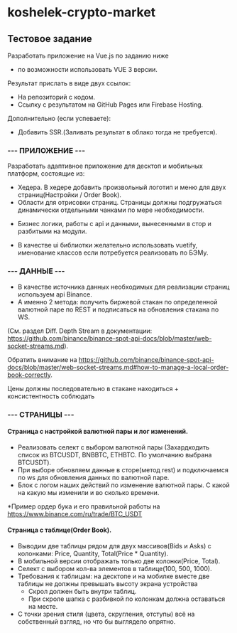 # koshelek-crypto-market
## Тестовое задание

Разработать приложение на Vue.js по заданию ниже
 + по возможности использовать VUE 3 версии.

Результат прислать в виде двух ссылок:
 - На репозиторий с кодом.
 - Ссылку c результатом на GitHub Pages или Firebase Hosting.

Дополнительно (если успеваете):
 - Добавить SSR.(Заливать результат в облако тогда не требуется).

### --- ПРИЛОЖЕНИЕ ---

Разработать адаптивное приложение для десктоп и мобильных платформ, состоящие из:
 + Хедера. В хедере добавить произвольный логотип и меню для двух страниц(Настройки / Order Book).
 + Области для отрисовки страниц. Страницы должны подгружаться динамически отдельными чанками по мере необходимости.
 - Бизнес логики, работы с api и данными, вынесенными в стор и разбитыми на модули.
 + В качестве ui библиотки желательно использовать vuetify, именование классов если потребуется реализовать по БЭМу.

### --- ДАННЫЕ ---

 - В качестве источника данных необходимых для реализации страниц используем api Binance.
 - А именно 2 метода: получить биржевой стакан по определенной валютной паре по REST и подписаться на обновления стакана по WS.

(См. раздел Diff. Depth Stream в документации: https://github.com/binance/binance-spot-api-docs/blob/master/web-socket-streams.md).

Обратить внимание на
   https://github.com/binance/binance-spot-api-docs/blob/master/web-socket-streams.md#how-to-manage-a-local-order-book-correctly.

Цены должны последовательно в стакане находиться + консистентность соблюдать

### --- СТРАНИЦЫ ---

#### Страница с настройкой валютной пары и лог изменений.

 - Реализовать селект с выбором валютной пары (Захардкодить список из BTCUSDT, BNBBTC, ETHBTC. По умолчанию выбрана BTCUSDT).
 - При выборе обновляем данные в сторе(метод rest) и подключаемся по ws для обновления данных по валютной паре.
 - Блок с логом наших действий по изменение валютной пары. С какой на какую мы изменили и во сколько времени.

*Пример ордер бука и его правильной работы на https://www.binance.com/ru/trade/BTC_USDT

#### Страница с таблице(Order Book).
 - Выводим две таблицы рядом для двух массивов(Bids и Asks) с колонками: Price, Quantity, Total(Price * Quantity).
 - В мобильной версии отображать только две колонки(Price, Total).
 - Селект с выбором кол-ва элементов в таблице(100, 500, 1000).
 - Требования к таблицам: на десктопе и на мобилке вместе две таблицы не должны превышать высоту экрана устройства
   - Скрол должен быть внутри таблиц.
   - При скроле шапка с разбивкой по колонкам должна оставаться на месте.
 - С точки зрения стиля (цвета, скругления, отступы) всё на собственный взгляд, но что бы выглядело опрятно.
